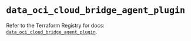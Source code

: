 # `data_oci_cloud_bridge_agent_plugin`

Refer to the Terraform Registry for docs: [`data_oci_cloud_bridge_agent_plugin`](https://registry.terraform.io/providers/oracle/oci/6.37.0/docs/data-sources/cloud_bridge_agent_plugin).
